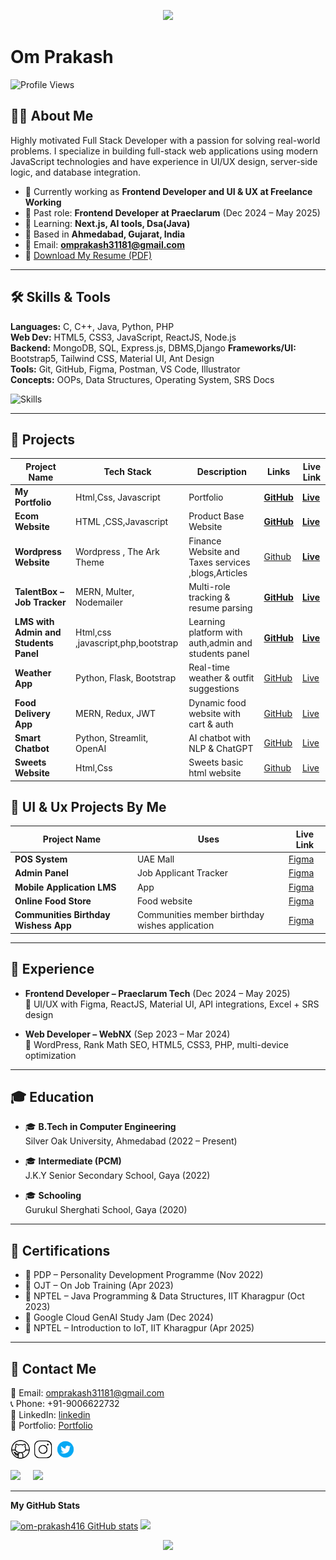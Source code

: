 
<p align="center">
  <img src="https://capsule-render.vercel.app/api?type=waving&color=gradient&text=Hello!&height=100&section=header"/>
</p>

# Om Prakash

![Profile Views](https://komarev.com/ghpvc/?username=om-prakash416&label=Profile%20views&color=0e75b6&style=flat)

## 🧑‍💼 About Me

Highly motivated Full Stack Developer with a passion for solving real-world problems. I specialize in building full-stack web applications using modern JavaScript technologies and have experience in UI/UX design, server-side logic, and database integration.

- 🔭 Currently working as **Frontend Developer and UI & UX at Freelance Working** 
- 💼 Past role: **Frontend Developer at Praeclarum** (Dec 2024 – May 2025)  
- 🌱 Learning: **Next.js, AI tools, Dsa(Java)**  
- 📍 Based in **Ahmedabad, Gujarat, India**  
- 📨 Email: **omprakash31181@gmail.com**  
- 📄 [Download My Resume (PDF)](https://drive.google.com/file/d/1QSY8FDvwwrSL0rarP4Rp9UEjDSbyhkA-/view?usp=sharing)

---

## 🛠️ Skills & Tools

**Languages:** C, C++, Java, Python, PHP  
**Web Dev:** HTML5, CSS3, JavaScript, ReactJS, Node.js  
**Backend:** MongoDB, SQL, Express.js, DBMS,Django 
**Frameworks/UI:** Bootstrap5, Tailwind CSS, Material UI, Ant Design  
**Tools:** Git, GitHub, Figma, Postman, VS Code, Illustrator  
**Concepts:** OOPs, Data Structures, Operating System, SRS Docs

![Skills](https://skillicons.dev/icons?i=html,css,bootstrap,js,jquery,react,nextjs,nodejs,django,mongodb,express,tailwind,figma,git,github,python,c,cpp,mysql,gcp,java,wordpress,visualstudio,vite,vercel,ts,stackoverflow,replit,php,npm,netlify)

---

## 🚀 Projects

| Project Name | Tech Stack | Description | Links | Live Link |
|--------------|------------|-------------|-------|-----------|
| **My Portfolio** | Html,Css, Javascript| Portfolio | **[GitHub](https://github.com/om-prakash416/Portfolio)** | **[Live](https://om-prakash416-portfolio.vercel.app/)**|
| **Ecom Website** | HTML ,CSS,Javascript | Product Base Website | **[GitHub](https://github.com/om-prakash416/Ecom-Website/tree/main)** |**[Live](https://om-prakash416.github.io/Ecom-Website/)** |
| **Wordpress Website** | Wordpress , The Ark Theme| Finance Website and Taxes services ,blogs,Articles  | [Github]()| **[Live](https://lodestar-ops.com/)**|
| **TalentBox – Job Tracker** | MERN, Multer, Nodemailer | Multi-role tracking & resume parsing | **[GitHub](https://github.com/om-prakash416/Job-applicant-Tracker)** |  **[Live](https://job-applicant-frontend.vercel.app/)**|
| **LMS with Admin and Students Panel** | Html,css ,javascript,php,bootstrap | Learning platform with auth,admin and students panel | **[GitHub](https://github.com/om-prakash416/lms)**|  **[Live]()**|
| **Weather App** | Python, Flask, Bootstrap | Real-time weather & outfit suggestions | [GitHub](#) |  [Live]()|
| **Food Delivery App** | MERN, Redux, JWT | Dynamic food website with cart & auth | [GitHub](#) | [Live]()|
| **Smart Chatbot** | Python, Streamlit, OpenAI | AI chatbot with NLP & ChatGPT | [GitHub](https://github.com/om-prakash416/AI-chatBot) |  [Live](#)|
| **Sweets Website** | Html,Css| Sweets basic html website | [Github](https://github.com/om-prakash416/Html/blob/main/Sweets/Readme.md) | [Live](#)|


## 🚀 UI & Ux Projects By Me

|Project Name | Uses|Live Link|
|-------------|-----| --------|
|**POS System** | UAE Mall| [Figma](https://www.figma.com/design/tQuJjFJneyNjaLRv7kkBkA/Pos-Figma?node-id=0-1&t=9h3Kcr4CcdHSyd15-1)|
|**Admin Panel** | Job Applicant Tracker| [Figma](https://www.figma.com/design/c71Qrema4I2DkA6AFbktwn/TalentBox?node-id=2-205)|
|**Mobile Application LMS** | App| [Figma](https://www.figma.com/design/5BRUd2ntxWYTuOxiEFfzBc/Untitled?node-id=0-1&t=WotGjV8Gj2293JpC-1)|
|**Online Food Store** | Food website| [Figma](https://www.figma.com/design/o5aBKZnBsKoMN6Zk7KJkCL/Online-Food-Website?node-id=0-1&t=WotGjV8Gj2293JpC-1)|
|**Communities Birthday Wishess App** | Communities member birthday wishes application| [Figma](https://www.figma.com/design/JyKXDJQS5zaGhFHBpyrhOp/Birthday-Wishes-App?node-id=0-1&t=PfUNTisdITvxbGLp-1)|

---

## 💼 Experience

- **Frontend Developer – Praeclarum Tech** (Dec 2024 – May 2025)  
  🔧 UI/UX with Figma, ReactJS, Material UI, API integrations, Excel + SRS design

- **Web Developer – WebNX** (Sep 2023 – Mar 2024)  
  🔧 WordPress, Rank Math SEO, HTML5, CSS3, PHP, multi-device optimization

---

## 🎓 Education

- 🎓 **B.Tech in Computer Engineering**  
  Silver Oak University, Ahmedabad (2022 – Present)

- 🎓 **Intermediate (PCM)**  
  J.K.Y Senior Secondary School, Gaya (2022)

- 🎓 **Schooling**  
  Gurukul Sherghati School, Gaya (2020)
---

## 📜 Certifications

- 🏅 PDP – Personality Development Programme (Nov 2022)
- 🏅 OJT – On Job Training (Apr 2023)
- 🏅 NPTEL – Java Programming & Data Structures, IIT Kharagpur (Oct 2023)
- 🏅 Google Cloud GenAI Study Jam (Dec 2024)
- 🏅 NPTEL – Introduction to IoT, IIT Kharagpur (Apr 2025)

---

## 📩 Contact Me

📧 Email: [omprakash31181@gmail.com](mailto:omprakash31181@gmail.com)  
📞 Phone: +91-9006622732  
🔗 LinkedIn: [linkedin](https://www.linkedin.com/in/omprakash416/)  
📂 Portfolio: [Portfolio](https://om-prakash416-portfolio.vercel.app/)
<div>
 <p align="left"> <a href="https://github.com/om-prakash416" target="_blank" rel="noreferrer"><img src="logo/icons8-github.gif" width="32" height="32" /></a> 
 <a href="[http://www.instagram.com/](https://www.instagram.com/op_416_/)]([https://www.instagram.com/op_416_/](https://www.instagram.com/op_416_/))" target="_blank" rel="noreferrer"><img src="logo/icons8-instagram.gif" width="32" height="32" /></a>
 <a href="https://twitter.com/op_416_" target="_blank" rel="noreferrer"><img src="logo/icons8-twitter.gif" width="32" height="32" /></a></p>
  <a href="mailto:omprakash31181@gmail.com?"><img src="https://img.shields.io/badge/Gmail-ffcdd2?logo=gmail&style=for-the-badge"/></a> &nbsp; &nbsp; 
  <a href="[[[www.linkedin.com/in/omprakash416]([https://www.linkedin.com/in/omprakash416/]([https://www.linkedin.com/in/omprakash416/]([https://www.linkedin.com/in/omprakash416/]([https://www.linkedin.com/in/omprakash416/](https://www.linkedin.com/in/omprakash416/)))))]([https://www.linkedin.com/in/omprakash416/](https://www.linkedin.com/in/omprakash416/))]([[https://www.linkedin.com/in/omprakash416]([https://www.linkedin.com/in/omprakash416](https://www.linkedin.com/in/omprakash416/)/)](https://www.linkedin.com/in/omprakash416/)/)"><img src="https://img.shields.io/badge/LinkedIn-01579b?logo=linkedin&style=for-the-badge"/></a> &nbsp; &nbsp; 
 </div>

<hr>
<b>My GitHub Stats</b>

<p align="left">
  <a href="https://github.com/om-prakash416"><img src="https://github-readme-stats.vercel.app/api?username=om-prakash416&show_icons=true&hide=&count_private=true&title_color=22c55e&text_color=ffffff&icon_color=0891b2&bg_color=1c1917&hide_border=true&show_icons=true" alt="om-prakash416 GitHub stats" /></a>
   <a href="http://www.github.com/om-prakash416"><img src="https://github-readme-streak-stats.herokuapp.com/?user=om-prakash416&stroke=ffffff&background=1c1917&ring=22c55e&fire=22c55e&currStreakNum=ffffff&currStreakLabel=22c55e&sideNums=ffffff&sideLabels=ffffff&dates=ffffff&hide_border=true" /></a>
</p>


<p align="center">
  <img src="https://capsule-render.vercel.app/api?type=waving&color=gradient&height=100&section=footer"/>
</p>
